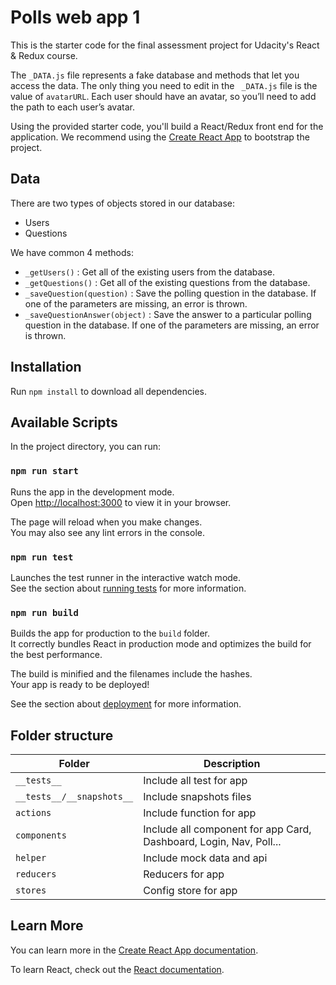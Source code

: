# Polls web app 1

This is the starter code for the final assessment project for Udacity's React & Redux course.

The `_DATA.js` file represents a fake database and methods that let you access the data. The only thing you need to edit in the ` _DATA.js` file is the value of `avatarURL`. Each user should have an avatar, so you’ll need to add the path to each user’s avatar.

Using the provided starter code, you'll build a React/Redux front end for the application. We recommend using the [Create React App](https://github.com/facebook/create-react-app) to bootstrap the project.

## Data

There are two types of objects stored in our database:

- Users
- Questions

We have common 4 methods:

- `_getUsers()` : Get all of the existing users from the database.
- `_getQuestions()` : Get all of the existing questions from the database.
- `_saveQuestion(question)` : Save the polling question in the database. If one of the parameters are missing, an error is thrown.
- `_saveQuestionAnswer(object)` : Save the answer to a particular polling question in the database. If one of the parameters are missing, an error is thrown.

## Installation

Run `npm install` to download all dependencies.

## Available Scripts

In the project directory, you can run:

### `npm run start`

Runs the app in the development mode.\
Open [http://localhost:3000](http://localhost:3000) to view it in your browser.

The page will reload when you make changes.\
You may also see any lint errors in the console.

### `npm run test`

Launches the test runner in the interactive watch mode.\
See the section about [running tests](https://facebook.github.io/create-react-app/docs/running-tests) for more information.

### `npm run build`

Builds the app for production to the `build` folder.\
It correctly bundles React in production mode and optimizes the build for the best performance.

The build is minified and the filenames include the hashes.\
Your app is ready to be deployed!

See the section about [deployment](https://facebook.github.io/create-react-app/docs/deployment) for more information.

## Folder structure

| Folder                    | Description                                                        |
| ------------------------- | ------------------------------------------------------------------ |
| `__tests__`               | Include all test for app                                           |
| `__tests__/__snapshots__` | Include snapshots files                                            |
| `actions`                 | Include function for app                                           |
| `components`              | Include all component for app Card, Dashboard, Login, Nav, Poll... |
| `helper`                  | Include mock data and api                                          |
| `reducers`                | Reducers for app                                                   |
| `stores`                  | Config store for app                                               |

## Learn More

You can learn more in the [Create React App documentation](https://facebook.github.io/create-react-app/docs/getting-started).

To learn React, check out the [React documentation](https://reactjs.org/).
